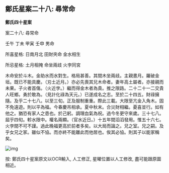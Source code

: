 ## 鄭氏星案二十八: 尋常命

**鄭氏四十星案**

案二十八: 尋常命

壬午 丁未 甲寅 壬申 男命

所喜星格: 日南月北 田財夾命 金水相生

所忌星格: 土月相掩 命坐兩歧 火孛同宮

木命安於斗木。金助水而水對生。格局甚善。其間木坐兩歧。主親晝月。羅破金垣。既已不能具慶。（刃土近月。）亦必先喪其兄木命者。妻年高土屬者。亦接親而未果。子火者首傷。（火近孛。）繼而得金木者為貴。推之限路。二十二十一二交貴人旺鄉。勇於敢為。（見計化祿為天元。）已遂成名之志。至於二十四五。財祿擁隨。及乎二十七八。以至三旬。正及服制重重。際此三載。大限至亢金入角木。固不免遠遊。則以平為福。今春慶吊相承。夏中秋末。合災財相繼。憂喜並行。如有他之。猶恐有家人之患也。於己躬。調理血氣為祝。過今冬更守來歲。三十七八。屆乎四旬。軫水限中。權名兩顯。（官水近日。）十五年間滔滔發用。惟五十六七。火孛間不可不謹。過此晚福更高於前者多矣。以大局而論之。兄之室。兄之嗣。及乎女兄之家。雖似不協。而亦終不能離此而他居也。俟其必協。則其子以能家稱矣。

![img](https://lh6.googleusercontent.com/fEGeYpb5onEhCdwc21jTHzvPqhbRy8uPxGoJzQ-_gV0IPVQzeZZpjRcpMLWK0XXkab4_nf5PmmdxeQBMKZM62p1v2rJsIrU40uYwT1Xd6Mw=w1280)

按: 鄭氏四十星案原文以OCR輸入, 人工修正, 星曜位置以人工修改, 盡可能跟原圖相近。